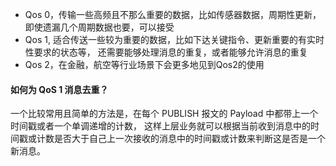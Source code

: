 

* Qos 0，传输一些高频且不那么重要的数据，比如传感器数据，周期性更新，即使遗漏几个周期数据也要，可以接受
* Qos 1, 适合传送一些较为重要的数据，比如下达关键指令、更新重要的有实时性要求的状态等，
还需要能够处理消息的重复，或者能够允许消息的重复
* Qos 2，在金融，航空等行业场景下会更多地见到Qos2的使用


#### 如何为 QoS 1 消息去重？
一个比较常用且简单的方法是，在每个 PUBLISH 报文的 Payload 中都带上一个时间戳或者一个单调递增的计数，
这样上层业务就可以根据当前收到消息中的时间戳或计数是否大于自己上一次接收的消息中的时间戳或计数来判断这是否是一个新消息。





